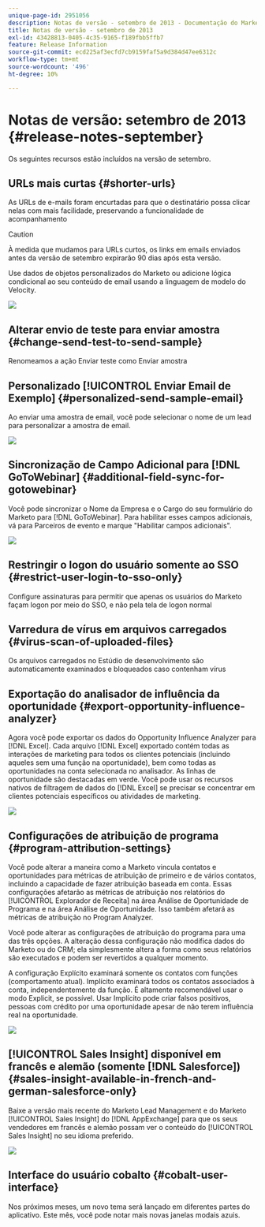 ```yaml
---
unique-page-id: 2951056
description: Notas de versão - setembro de 2013 - Documentação do Marketo - Documentação do produto
title: Notas de versão - setembro de 2013
exl-id: 43428813-0405-4c35-9165-f189fbb5ffb7
feature: Release Information
source-git-commit: ecd225af3ecfd7cb9159faf5a9d384d47ee6312c
workflow-type: tm+mt
source-wordcount: '496'
ht-degree: 10%

---
```


# Notas de versão: setembro de 2013 {#release-notes-september}

Os seguintes recursos estão incluídos na versão de setembro.

## URLs mais curtas {#shorter-urls}

As URLs de e-mails foram encurtadas para que o destinatário possa clicar nelas com mais facilidade, preservando a funcionalidade de acompanhamento

>[!CAUTION]
>
>À medida que mudamos para URLs curtos, os links em emails enviados antes da versão de setembro expirarão 90 dias após esta versão.

Use dados de objetos personalizados do Marketo ou adicione lógica condicional ao seu conteúdo de email usando a linguagem de modelo do Velocity.

![](assets/image2014-9-22-17-3a10-3a56.png)

## Alterar envio de teste para enviar amostra {#change-send-test-to-send-sample}

Renomeamos a ação Enviar teste como Enviar amostra

## Personalizado [!UICONTROL Enviar Email de Exemplo] {#personalized-send-sample-email}

Ao enviar uma amostra de email, você pode selecionar o nome de um lead para personalizar a amostra de email.

![](assets/image2014-9-22-17-3a11-3a22.png)

## Sincronização de Campo Adicional para [!DNL GoToWebinar] {#additional-field-sync-for-gotowebinar}

Você pode sincronizar o Nome da Empresa e o Cargo do seu formulário do Marketo para [!DNL GoToWebinar]. Para habilitar esses campos adicionais, vá para Parceiros de evento e marque &quot;Habilitar campos adicionais&quot;.

![](assets/image2014-9-22-17-3a11-3a53.png)

## Restringir o logon do usuário somente ao SSO {#restrict-user-login-to-sso-only}

Configure assinaturas para permitir que apenas os usuários do Marketo façam logon por meio do SSO, e não pela tela de logon normal

## Varredura de vírus em arquivos carregados {#virus-scan-of-uploaded-files}

Os arquivos carregados no Estúdio de desenvolvimento são automaticamente examinados e bloqueados caso contenham vírus

## Exportação do analisador de influência da oportunidade {#export-opportunity-influence-analyzer}

Agora você pode exportar os dados do Opportunity Influence Analyzer para [!DNL Excel]. Cada arquivo [!DNL Excel] exportado contém todas as interações de marketing para todos os clientes potenciais (incluindo aqueles sem uma função na oportunidade), bem como todas as oportunidades na conta selecionada no analisador. As linhas de oportunidade são destacadas em verde. Você pode usar os recursos nativos de filtragem de dados do [!DNL Excel] se precisar se concentrar em clientes potenciais específicos ou atividades de marketing.

![](assets/image2014-9-22-17-3a12-3a23.png)

## Configurações de atribuição de programa {#program-attribution-settings}

Você pode alterar a maneira como a Marketo vincula contatos e oportunidades para métricas de atribuição de primeiro e de vários contatos, incluindo a capacidade de fazer atribuição baseada em conta. Essas configurações afetarão as métricas de atribuição nos relatórios do [!UICONTROL Explorador de Receita] na área Análise de Oportunidade de Programa e na área Análise de Oportunidade. Isso também afetará as métricas de atribuição no Program Analyzer.

Você pode alterar as configurações de atribuição do programa para uma das três opções. A alteração dessa configuração não modifica dados do Marketo ou do CRM; ela simplesmente altera a forma como seus relatórios são executados e podem ser revertidos a qualquer momento.

A configuração Explícito examinará somente os contatos com funções (comportamento atual). Implícito examinará todos os contatos associados à conta, independentemente da função. É altamente recomendável usar o modo Explicit, se possível. Usar Implícito pode criar falsos positivos, pessoas com crédito por uma oportunidade apesar de não terem influência real na oportunidade.

![](assets/image2014-9-22-17-3a12-3a43.png)

## [!UICONTROL Sales Insight] disponível em francês e alemão (somente [!DNL Salesforce]) {#sales-insight-available-in-french-and-german-salesforce-only}

Baixe a versão mais recente do Marketo Lead Management e do Marketo [!UICONTROL Sales Insight] do [!DNL AppExchange] para que os seus vendedores em francês e alemão possam ver o conteúdo do [!UICONTROL Sales Insight] no seu idioma preferido.

![](assets/image2014-9-22-17-3a13-3a12.png)

## Interface do usuário cobalto {#cobalt-user-interface}

Nos próximos meses, um novo tema será lançado em diferentes partes do aplicativo. Este mês, você pode notar mais novas janelas modais azuis.
